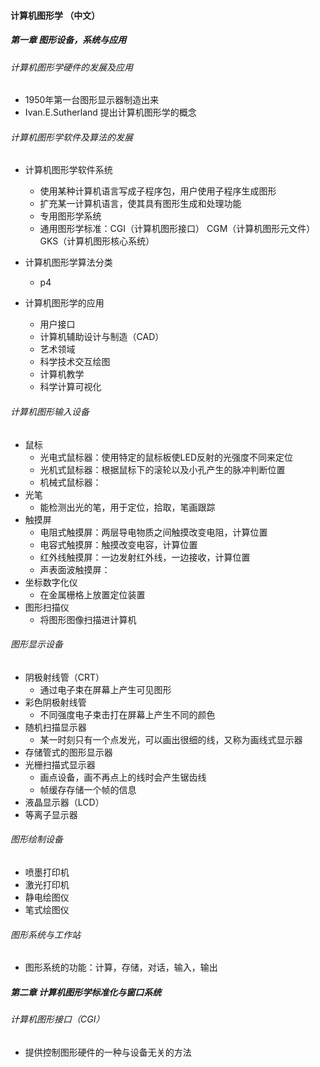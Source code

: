 #### 计算机图形学 （中文）

##### 第一章    图形设备，系统与应用

###### 计算机图形学硬件的发展及应用

* 1950年第一台图形显示器制造出来
* Ivan.E.Sutherland 提出计算机图形学的概念

###### 计算机图形学软件及算法的发展

* 计算机图形学软件系统

  * 使用某种计算机语言写成子程序包，用户使用子程序生成图形
  * 扩充某一计算机语言，使其具有图形生成和处理功能
  * 专用图形学系统
  * 通用图形学标准：CGI（计算机图形接口） CGM（计算机图形元文件） GKS（计算机图形核心系统）
* 计算机图形学算法分类

  * p4
* 计算机图形学的应用
  * 用户接口
  * 计算机辅助设计与制造（CAD）
  * 艺术领域
  * 科学技术交互绘图
  * 计算机教学
  * 科学计算可视化

###### 计算机图形输入设备

* 鼠标
  * 光电式鼠标器：使用特定的鼠标板使LED反射的光强度不同来定位
  * 光机式鼠标器：根据鼠标下的滚轮以及小孔产生的脉冲判断位置
  * 机械式鼠标器：
* 光笔
  * 能检测出光的笔，用于定位，拾取，笔画跟踪
* 触摸屏
  * 电阻式触摸屏：两层导电物质之间触摸改变电阻，计算位置
  * 电容式触摸屏：触摸改变电容，计算位置
  * 红外线触摸屏：一边发射红外线，一边接收，计算位置
  * 声表面波触摸屏：
* 坐标数字化仪
  * 在金属栅格上放置定位装置
* 图形扫描仪
  * 将图形图像扫描进计算机

###### 图形显示设备

* 阴极射线管（CRT）
  * 通过电子束在屏幕上产生可见图形
* 彩色阴极射线管
  * 不同强度电子束击打在屏幕上产生不同的颜色
* 随机扫描显示器
  * 某一时刻只有一个点发光，可以画出很细的线，又称为画线式显示器
* 存储管式的图形显示器
* 光栅扫描式显示器
  * 画点设备，画不再点上的线时会产生锯齿线
  * 帧缓存存储一个帧的信息
* 液晶显示器（LCD）
* 等离子显示器

###### 图形绘制设备

* 喷墨打印机
* 激光打印机
* 静电绘图仪
* 笔式绘图仪

###### 图形系统与工作站

* 图形系统的功能：计算，存储，对话，输入，输出



##### 第二章    计算机图形学标准化与窗口系统

###### 计算机图形接口（CGI）

* 提供控制图形硬件的一种与设备无关的方法






